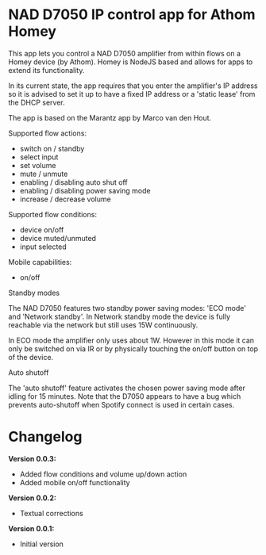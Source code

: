 # NAD D7050 IP control app for Athom Homey

This app lets you control a NAD D7050 amplifier from within flows on a Homey device (by Athom). Homey is NodeJS based and allows for apps to extend its functionality.

In its current state, the app requires that you enter the amplifier's IP address so it is advised to set it up to have a fixed IP address or a 'static lease' from the DHCP server.

The app is based on the Marantz app by  Marco van den Hout. 

Supported flow actions:

* switch on / standby
* select input
* set volume
* mute / unmute
* enabling / disabling auto shut off
* enabling / disabling power saving mode
* increase / decrease volume

Supported flow conditions:

* device on/off
* device muted/unmuted
* input selected

Mobile capabilities:

* on/off

Standby modes

The NAD D7050 features two standby power saving modes: 'ECO mode' and 'Network standby'. In Network standby mode the device is fully reachable via the network but still uses 15W continuously.

In ECO mode the amplifier only uses about 1W. However in this mode it can only be switched on via IR or by physically touching the on/off button on top of the device. 

Auto shutoff

The 'auto shutoff' feature activates the chosen power saving mode after idling for 15 minutes. Note that the D7050 appears to have a bug which prevents auto-shutoff when Spotify connect is used in certain cases.

# Changelog


**Version 0.0.3:**
- Added flow conditions and volume up/down action
- Added mobile on/off functionality

**Version 0.0.2:**
- Textual corrections

**Version 0.0.1:**
- Initial version

